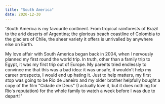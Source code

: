 ```yaml
---
title: "South America"
date: 2020-12-30
---
```


'South America is my favourite continent. From tropical rainforests of Brazil to the arid deserts of Argentina; the glorious beach coastline of Colombia to the glaciers of Chile, the sheer variety it offers is unrivalled by anywhere else on Earth.

My love affair with South America began back in 2004, when I nervously planned my first round the world trip. In truth, other than a family trip to Egypt, it was my first trip out of Europe. My parents tried endlessly to convince me that this was a bad idea: it was unsafe, it wouldn't help my career prospects, I would end up hating it. Just to help matters, my first stop was going to be Rio de Janeiro and my older brother helpfully bought a copy of the film "Cidade de Deus" (I actually love it, but it does nothing for Rio's reputation) for the whole family to watch a week before I was due to depart! '
